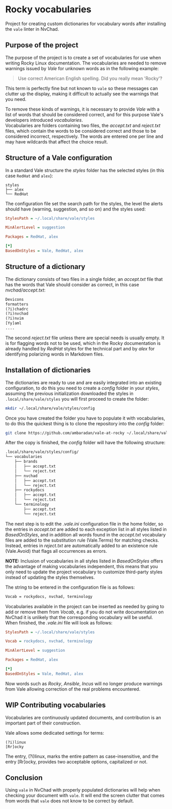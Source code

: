 <!-- vale off -->
# Rocky vocabularies

Project for creating custom dictionaries for vocabulary words after installing the `vale` linter in NvChad.

## Purpose of the project

The purpose of the project is to create a set of vocabularies for use when writing Rocky Linux documentation. The vocabularies are needed to remove warnings issued by *Vale* for unknown words as in the following example:

> Use correct American English spelling. Did you really mean 'Rocky'?

This term is perfectly fine but not known to `vale` so these messages can clutter up the display, making it difficult to actually see the warnings that you need.

To remove these kinds of warnings, it is necessary to provide *Vale* with a list of words that should be considered correct, and for this purpose Vale's developers introduced *vocabularies*.  
Vocabularies are folders containing two files, the *accept.txt* and *reject.txt* files, which contain the words to be considered correct and those to be considered incorrect, respectively. The words are entered one per line and may have wildcards that affect the choice result.

## Structure of a Vale configuration

In a standard Vale structure the *styles* folder has the selected styles (in this case `RedHat` and `alex`):

```text
styles
├── alex
└── RedHat
```

The configuration file set the search path for the styles, the level the alerts should have (warning, suggestion, and so on) and the styles used:

```ini
StylesPath = ~/.local/share/vale/styles

MinAlertLevel = suggestion

Packages = RedHat, alex

[*]
BasedOnStyles = Vale, RedHat, alex
```

## Structure of a dictionary

The dictionary consists of two files in a single folder, an *accept.txt* file that has the words that Vale should consider as correct, in this case *nvchad/accept.txt*:

```txt
Devicons
formatters
(?i)chadrc
(?i)nvchad
(?i)nvim
[Yy]aml
....
```

The second *reject.txt* file unless there are special needs is usually empty. It is for flagging words not to be used, which in the Rocky documentation is already handled by *RedHat* styles for the technical part and by *alex* for identifying polarizing words in Markdown files.

## Installation of dictionaries

The dictionaries are ready to use and are easily integrated into an existing configuration, to do this you need to create a *config* folder in your *styles*, assuming the previous initialization downloaded the styles in `.local/share/vale/styles` you will first proceed to create the folder:

```bash
mkdir ~/.local/share/vale/styles/config
```

Once you have created the folder you have to populate it with vocabularies, to do this the quickest thing is to clone the repository into the *config* folder:

```bash
git clone https://github.com/ambaradan/vale-at-rocky ~/.local/share/vale/styles/config/
```

After the copy is finished, the *config* folder will have the following structure:

```txt
.local/share/vale/styles/config/
└── vocabularies
    ├── brands
    │   ├── accept.txt
    │   └── reject.txt
    ├── nvchad
    │   ├── accept.txt
    │   └── reject.txt
    ├── rockydocs
    │   ├── accept.txt
    │   └── reject.txt
    └── terminology
        ├── accept.txt
        └── reject.txt
```

The next step is to edit the *.vale.ini* configuration file in the home folder, so the entries in *accept.txt* are added to each exception list in all styles listed in *BasedOnStyles*, and in addition all words found in the *accept.txt* vocabulary files are added to the substitution rule (Vale.Terms) for matching checks.  
Instead, entries in *reject.txt* are automatically added to an existence rule (Vale.Avoid) that flags all occurrences as errors.

**NOTE:** Inclusion of vocabularies in all styles listed in *BasedOnStyles* offers the advantage of making vocabularies independent, this means that you only need to update the project vocabulary to customize third-party styles instead of updating the styles themselves.

The string to be entered in the configuration file is as follows:

```txt
Vocab = rockydocs, nvchad, terminology
```

Vocabularies available in the project can be inserted as needed by going to add or remove them from *Vocab*, e.g. if you do not write documentation on NvChad it is unlikely that the corresponding vocabulary will be useful.  
When finished, the *.vale.ini* file will look as follows:

```ini
StylesPath = ~/.local/share/vale/styles

Vocab = rockydocs, nvchad, terminology

MinAlertLevel = suggestion

Packages = RedHat, alex

[*]
BasedOnStyles = Vale, RedHat, alex
```

Now words such as *Rocky*, *Ansible*, *Incus* will no longer produce warnings from Vale allowing correction of the real problems encountered.

## WIP Contributing vocabularies

Vocabularies are continuously updated documents, and contribution is an important part of their construction.

Vale allows some dedicated settings for terms:

```text
(?i)linux
[Rr]ocky
```

The entry, (?i)linux, marks the entire pattern as case-insensitive, and the entry [Rr]ocky, provides two acceptable options, capitalized or not.

## Conclusion

Using `vale` in NvChad with properly populated dictionaries will help when checking your document with `vale`. It will end the screen clutter that comes from words that `vale` does not know to be correct by default.
